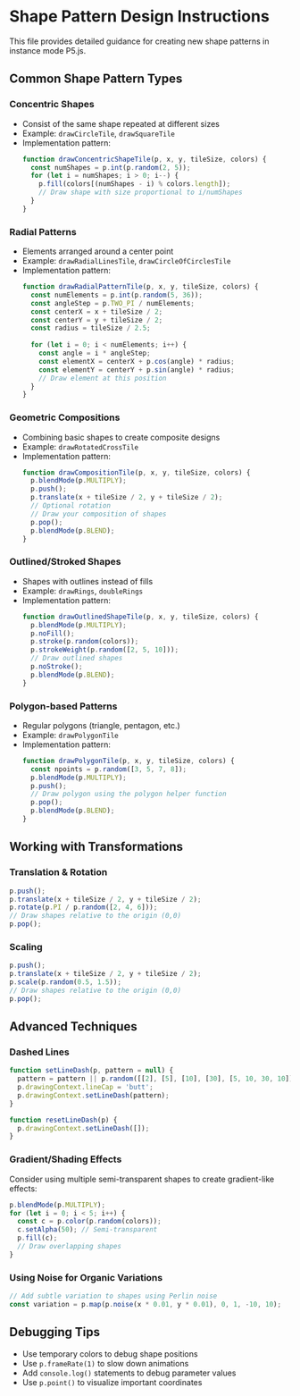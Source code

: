 # Shape Pattern Design Instructions

This file provides detailed guidance for creating new shape patterns in instance mode P5.js.

## Common Shape Pattern Types

### Concentric Shapes
- Consist of the same shape repeated at different sizes
- Example: `drawCircleTile`, `drawSquareTile`
- Implementation pattern:
  ```javascript
  function drawConcentricShapeTile(p, x, y, tileSize, colors) {
    const numShapes = p.int(p.random(2, 5));
    for (let i = numShapes; i > 0; i--) {
      p.fill(colors[(numShapes - i) % colors.length]);
      // Draw shape with size proportional to i/numShapes
    }
  }
  ```

### Radial Patterns
- Elements arranged around a center point
- Example: `drawRadialLinesTile`, `drawCircleOfCirclesTile`
- Implementation pattern:
  ```javascript
  function drawRadialPatternTile(p, x, y, tileSize, colors) {
    const numElements = p.int(p.random(5, 36));
    const angleStep = p.TWO_PI / numElements;
    const centerX = x + tileSize / 2;
    const centerY = y + tileSize / 2;
    const radius = tileSize / 2.5;
    
    for (let i = 0; i < numElements; i++) {
      const angle = i * angleStep;
      const elementX = centerX + p.cos(angle) * radius;
      const elementY = centerY + p.sin(angle) * radius;
      // Draw element at this position
    }
  }
  ```

### Geometric Compositions
- Combining basic shapes to create composite designs
- Example: `drawRotatedCrossTile`
- Implementation pattern:
  ```javascript
  function drawCompositionTile(p, x, y, tileSize, colors) {
    p.blendMode(p.MULTIPLY);
    p.push();
    p.translate(x + tileSize / 2, y + tileSize / 2);
    // Optional rotation
    // Draw your composition of shapes
    p.pop();
    p.blendMode(p.BLEND);
  }
  ```

### Outlined/Stroked Shapes
- Shapes with outlines instead of fills
- Example: `drawRings`, `doubleRings`
- Implementation pattern:
  ```javascript
  function drawOutlinedShapeTile(p, x, y, tileSize, colors) {
    p.blendMode(p.MULTIPLY);
    p.noFill();
    p.stroke(p.random(colors));
    p.strokeWeight(p.random([2, 5, 10]));
    // Draw outlined shapes
    p.noStroke();
    p.blendMode(p.BLEND);
  }
  ```

### Polygon-based Patterns
- Regular polygons (triangle, pentagon, etc.)
- Example: `drawPolygonTile`
- Implementation pattern:
  ```javascript
  function drawPolygonTile(p, x, y, tileSize, colors) {
    const npoints = p.random([3, 5, 7, 8]);
    p.blendMode(p.MULTIPLY);
    p.push();
    // Draw polygon using the polygon helper function
    p.pop();
    p.blendMode(p.BLEND);
  }
  ```

## Working with Transformations

### Translation & Rotation
```javascript
p.push();
p.translate(x + tileSize / 2, y + tileSize / 2);
p.rotate(p.PI / p.random([2, 4, 6]));
// Draw shapes relative to the origin (0,0)
p.pop();
```

### Scaling
```javascript
p.push();
p.translate(x + tileSize / 2, y + tileSize / 2);
p.scale(p.random(0.5, 1.5));
// Draw shapes relative to the origin (0,0)
p.pop();
```

## Advanced Techniques

### Dashed Lines
```javascript
function setLineDash(p, pattern = null) {
  pattern = pattern || p.random([[2], [5], [10], [30], [5, 10, 30, 10]]);
  p.drawingContext.lineCap = 'butt';
  p.drawingContext.setLineDash(pattern);
}

function resetLineDash(p) {
  p.drawingContext.setLineDash([]);
}
```

### Gradient/Shading Effects
Consider using multiple semi-transparent shapes to create gradient-like effects:
```javascript
p.blendMode(p.MULTIPLY);
for (let i = 0; i < 5; i++) {
  const c = p.color(p.random(colors));
  c.setAlpha(50); // Semi-transparent
  p.fill(c);
  // Draw overlapping shapes
}
```

### Using Noise for Organic Variations
```javascript
// Add subtle variation to shapes using Perlin noise
const variation = p.map(p.noise(x * 0.01, y * 0.01), 0, 1, -10, 10);
```

## Debugging Tips
- Use temporary colors to debug shape positions
- Use `p.frameRate(1)` to slow down animations
- Add `console.log()` statements to debug parameter values
- Use `p.point()` to visualize important coordinates
